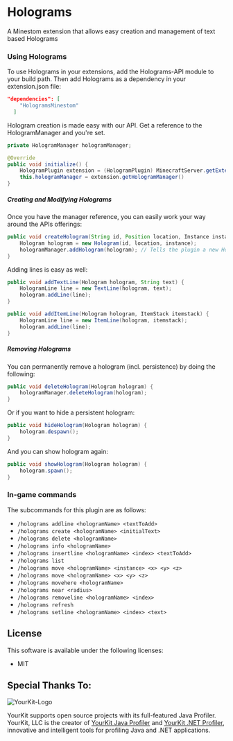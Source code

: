 # Holograms
A Minestom extension that allows easy creation and management of text based Holograms

### Using Holograms

To use Holograms in your extensions, add the Holograms-API module to your build path. Then add Holograms as a dependency in your extension.json file:

```extension.json
"dependencies": [
    "HologramsMinestom"
  ]
```

Hologram creation is made easy with our API. Get a reference to the HologramManager and you're set.

```java
private HologramManager hologramManager;

@Override
public void initialize() {
    HologramPlugin extension = (HologramPlugin) MinecraftServer.getExtensionManager().getExtension("HologramsMinestom");
    this.hologramManager = extension.getHologramManager()
}
```

##### Creating and Modifying Holograms

Once you have the manager reference, you can easily work your way around the APIs offerings:

```java
public void createHologram(String id, Position location, Instance instance) {
    Hologram hologram = new Hologram(id, location, instance);
    hologramManager.addHologram(hologram); // Tells the plugin a new Hologram was added
}
```

Adding lines is easy as well:

```java
public void addTextLine(Hologram hologram, String text) {
    HologramLine line = new TextLine(hologram, text);
    hologram.addLine(line);
}

public void addItemLine(Hologram hologram, ItemStack itemstack) {
    HologramLine line = new ItemLine(hologram, itemstack);
    hologram.addLine(line);
}
```

##### Removing Holograms

You can permanently remove a hologram (incl. persistence) by doing the following:

```java
public void deleteHologram(Hologram hologram) {
    hologramManager.deleteHologram(hologram);
}
```

Or if you want to hide a persistent hologram:

```java
public void hideHologram(Hologram hologram) {
    hologram.despawn();
}
```

And you can show hologram again:

```java
public void showHologram(Hologram hologram) {
    hologram.spawn();
}
```

### In-game commands
The subcommands for this plugin are as follows:

* `/holograms addline <hologramName> <textToAdd>`
* `/holograms create <hologramName> <initialText>`
* `/holograms delete <hologramName>`
* `/holograms info <hologramName>`
* `/holograms insertline <hologramName> <index> <textToAdd>`
* `/holograms list`
* `/holograms move <hologramName> <instance> <x> <y> <z>`
* `/holograms move <hologramName> <x> <y> <z>`
* `/holograms movehere <hologramName>`
* `/holograms near <radius>`
* `/holograms removeline <hologramName> <index>`
* `/holograms refresh`
* `/holograms setline <hologramName> <index> <text>`


## License ##
This software is available under the following licenses:

* MIT

Special Thanks To:
-------------

![YourKit-Logo](https://www.yourkit.com/images/yklogo.png)

YourKit supports open source projects with its full-featured Java Profiler. YourKit, LLC is the creator of [YourKit Java Profiler](https://www.yourkit.com/java/profiler/) and [YourKit .NET Profiler](https://www.yourkit.com/.net/profiler/), innovative and intelligent tools for profiling Java and .NET applications.
